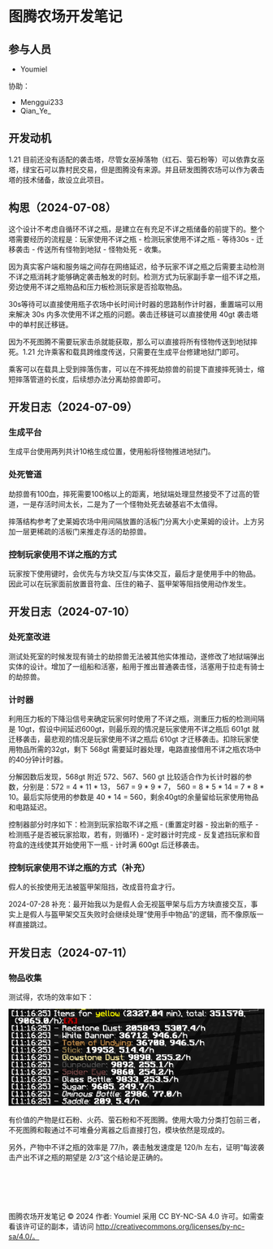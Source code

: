 # 图腾农场开发笔记

## 参与人员

- Youmiel

协助：

- Menggui233
- Qian_Ye_


## 开发动机

1.21 目前还没有适配的袭击塔，尽管女巫掉落物（红石、萤石粉等）可以依靠女巫塔，绿宝石可以靠村民交易，但是图腾没有来源。并且研发图腾农场可以作为袭击塔的技术储备，故设立此项目。

## 构思（2024-07-08）

这个设计不考虑自循环不详之瓶，是建立在有充足不详之瓶储备的前提下的。整个塔需要经历的流程是：玩家使用不详之瓶 - 检测玩家使用不详之瓶 - 等待30s - 迁移袭击 - 传送所有怪物到地狱 - 怪物处死 - 收集。

因为真实客户端和服务端之间存在网络延迟，给予玩家不详之瓶之后需要主动检测不详之瓶消耗才能够确定袭击触发的时刻。检测方式为玩家副手拿一组不详之瓶，旁边使用不详之瓶物品和压力板检测玩家是否拾取物品。

30s等待可以直接使用瓶子农场中长时间计时器的思路制作计时器，重置端可以用来解决 30s 内多次使用不详之瓶的问题。袭击迁移链可以直接使用 40gt 袭击塔中的单村民迁移链。

因为不死图腾不需要玩家击杀就能获取，那么可以直接将所有怪物传送到地狱摔死。1.21 允许乘客和载具跨维度传送，只需要在生成平台修建地狱门即可。
 
乘客可以在载具上受到摔落伤害，可以在不摔死劫掠兽的前提下直接摔死骑士，缩短摔落管道的长度，后续想办法分离劫掠兽即可。


## 开发日志（2024-07-09）

### 生成平台

生成平台使用两列共计10格生成位置，使用船将怪物推进地狱门。

### 处死管道

劫掠兽有100血，摔死需要100格以上的距离，地狱端处理显然接受不了过高的管道，一是存活时间太长，二是为了一个怪物处死去破基岩不太值得。

摔落结构参考了史莱姆农场中用间隔放置的活板门分离大小史莱姆的设计。上方另加一层更稀疏的活板门来推走存活的劫掠兽。

### 控制玩家使用不详之瓶的方式

玩家按下使用键时，会优先与方块交互/与实体交互，最后才是使用手中的物品。因此可以在玩家面前放置音符盒、压住的箱子、盔甲架等阻挡使用动作发生。


## 开发日志（2024-07-10）

### 处死室改进

测试处死室的时候发现有骑士的劫掠兽无法被其他实体推动，遂修改了地狱端弹出实体的设计。增加了一组船和活塞，船用于推出普通袭击怪，活塞用于拉走有骑士的劫掠兽。

### 计时器

利用压力板的下降沿信号来确定玩家何时使用了不详之瓶，测重压力板的检测间隔是 10gt，假设中间延迟600gt，则最乐观的情况是玩家使用不详之瓶后 601gt 就迁移袭击，最悲观的情况是玩家使用不详之瓶后 610gt 才迁移袭击。扣除玩家使用物品所需的32gt，剩下 568gt 需要延时器处理，电路直接借用不详之瓶农场中的40分钟计时器。

分解因数后发现，568gt 附近 572、567、560 gt 比较适合作为长计时器的参数，分别是：572 = 4 * 11 * 13， 567 = 9 * 9 * 7， 560 = 8 * 5 * 14 = 7 * 8 * 10。最后实际使用的参数是 40 * 14 = 560，剩余40gt的余量留给玩家使用物品和电路延迟。

控制器部分时序如下：检测到玩家拾取不详之瓶 - (重置定时器 - 投出新的瓶子 - 检测瓶子是否被玩家拾取，若有，则循环) - 定时器计时完成 - 反复遮挡玩家和音符盒的连线使其开始使用下一瓶 - 计时满 600gt 后迁移袭击。

###  控制玩家使用不详之瓶的方式（补充）

假人的长按使用无法被盔甲架阻挡，改成音符盒才行。

2024-07-28 补充：最开始我以为是假人会无视盔甲架与后方方块直接交互，事实上是假人与盔甲架交互失败时会继续处理“使用手中物品”的逻辑，而不像原版一样直接跳过。


## 开发日志（2024-07-11）

### 物品收集

测试得，农场的效率如下：

![rate](./img/totem_farm/rate.png)

有价值的产物是红石粉、火药、萤石粉和不死图腾。使用大吸力分类打包前三者，不死图腾和鞍通过不可堆叠分离器之后直接打包，模块依然是现成的。

另外，产物中不详之瓶的效率是 77/h，袭击触发速度是 120/h 左右，证明“每波袭击产出不详之瓶的期望是 2/3”这个结论是正确的。



<br>
<br>
<br>
<br>

图腾农场开发笔记 © 2024 作者: Youmiel 采用 CC BY-NC-SA 4.0 许可。如需查看该许可证的副本，请访问 http://creativecommons.org/licenses/by-nc-sa/4.0/。